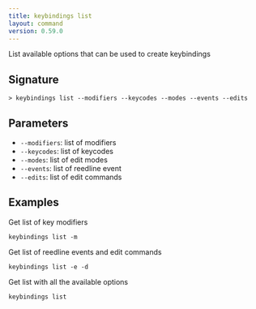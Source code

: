 ```yaml
---
title: keybindings list
layout: command
version: 0.59.0
---
```


List available options that can be used to create keybindings

## Signature

```> keybindings list --modifiers --keycodes --modes --events --edits```

## Parameters

 -  `--modifiers`: list of modifiers
 -  `--keycodes`: list of keycodes
 -  `--modes`: list of edit modes
 -  `--events`: list of reedline event
 -  `--edits`: list of edit commands

## Examples

Get list of key modifiers
```shell
keybindings list -m
```

Get list of reedline events and edit commands
```shell
keybindings list -e -d
```

Get list with all the available options
```shell
keybindings list
```

